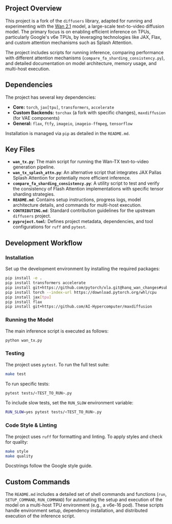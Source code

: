 
## Project Overview

This project is a fork of the `diffusers` library, adapted for running and experimenting with the [Wan 2.1](https://huggingface.co/Wan-AI/Wan2.1-T2V-14B-Diffusers) model, a large-scale text-to-video diffusion model. The primary focus is on enabling efficient inference on TPUs, particularly Google's v6e TPUs, by leveraging technologies like JAX, Flax, and custom attention mechanisms such as Splash Attention.

The project includes scripts for running inference, comparing performance with different attention mechanisms (`compare_fa_sharding_consistency.py`), and detailed documentation on model architecture, memory usage, and multi-host execution.

## Dependencies

The project has several key dependencies:

- **Core:** `torch`, `jax[tpu]`, `transformers`, `accelerate`
- **Custom Backends:** `torchax` (a fork with specific changes), `maxdiffusion` (for VAE components)
- **General:** `flax`, `ftfy`, `imageio`, `imageio-ffmpeg`, `tensorflow`

Installation is managed via `pip` as detailed in the `README.md`.

## Key Files

- **`wan_tx.py`**: The main script for running the Wan-TX text-to-video generation pipeline.
- **`wan_tx_splash_attn.py`**: An alternative script that integrates JAX Pallas Splash Attention for potentially more efficient inference.
- **`compare_fa_sharding_consistency.py`**: A utility script to test and verify the consistency of Flash Attention implementations with specific tensor sharding strategies.
- **`README.md`**: Contains setup instructions, progress logs, model architecture details, and commands for multi-host execution.
- **`CONTRIBUTING.md`**: Standard contribution guidelines for the upstream `diffusers` project.
- **`pyproject.toml`**: Defines project metadata, dependencies, and tool configurations for `ruff` and `pytest`.

## Development Workflow

### Installation

Set up the development environment by installing the required packages:

```bash
pip install -e .
pip install transformers accelerate
pip install git+https://github.com/pytorch/xla.git@hanq_wan_changes#subdirectory=torchax
pip install torch --index-url https://download.pytorch.org/whl/cpu
pip install jax[tpu]
pip install flax
pip install git+https://github.com/AI-Hypercomputer/maxdiffusion
```

### Running the Model

The main inference script is executed as follows:

```bash
python wan_tx.py
```

### Testing

The project uses `pytest`. To run the full test suite:

```bash
make test
```

To run specific tests:

```bash
pytest tests/<TEST_TO_RUN>.py
```

To include slow tests, set the `RUN_SLOW` environment variable:

```bash
RUN_SLOW=yes pytest tests/<TEST_TO_RUN>.py
```

### Code Style & Linting

The project uses `ruff` for formatting and linting. To apply styles and check for quality:

```bash
make style
make quality
```

Docstrings follow the Google style guide.

## Custom Commands

The `README.md` includes a detailed set of shell commands and functions (`run`, `SETUP_COMMAND`, `RUN_COMMAND`) for automating the setup and execution of the model on a multi-host TPU environment (e.g., a v6e-16 pod). These scripts handle environment setup, dependency installation, and distributed execution of the inference script.
